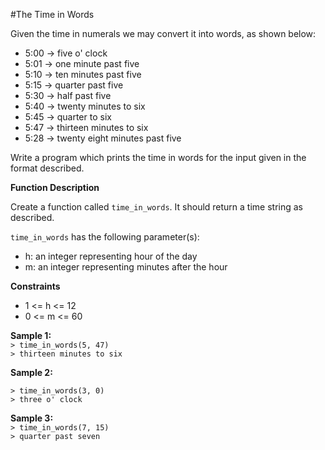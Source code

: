 #The Time in Words

Given the time in numerals we may convert it into words, as shown below:

* 5:00 -> five o' clock
* 5:01 -> one minute past five
* 5:10 -> ten minutes past five
* 5:15 -> quarter past five
* 5:30 -> half past five
* 5:40 -> twenty minutes to six
* 5:45 -> quarter to six
* 5:47 -> thirteen minutes to six
* 5:28 -> twenty eight minutes past five

Write a program which prints the time in words for the input given in the format described.

**Function Description**

Create a function called `time_in_words`. It should return a time string as described.

`time_in_words` has the following parameter(s):
* h: an integer representing hour of the day
* m: an integer representing minutes after the hour

**Constraints**  

* 1 <= h <= 12  
* 0 <= m <= 60

**Sample 1:**  
`> time_in_words(5, 47)`  
`> thirteen minutes to six`


**Sample 2:**

`> time_in_words(3, 0)`  
`> three o' clock`


**Sample 3:**  
`> time_in_words(7, 15)`  
`> quarter past seven`